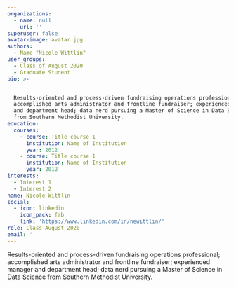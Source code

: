 ```yaml
---
organizations:
  - name: null
    url: ''
superuser: false
avatar-image: avatar.jpg
authors:
  - Name "Nicole Wittlin"
user_groups:
  - Class of August 2020
  - Graduate Student
bio: >-


  Results-oriented and process-driven fundraising operations professional;
  accomplished arts administrator and frontline fundraiser; experienced manager
  and department head; data nerd pursuing a Master of Science in Data Science
  from Southern Methodist University.
education:
  courses:
    - course: Title course 1
      institution: Name of Institution
      year: 2012
    - course: Title course 1
      institution: Name of Institution
      year: 2012
interests:
  - Interest 1
  - Interest 2
name: Nicole Wittlin
social:
  - icon: linkedin
    icon_pack: fab
    link: 'https://www.linkedin.com/in/newittlin/'
role: Class August 2020
email: ''
---
```


Results-oriented and process-driven fundraising operations professional; accomplished arts administrator and frontline fundraiser; experienced manager and department head; data nerd pursuing a Master of Science in Data Science from Southern Methodist University.

